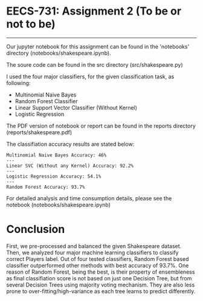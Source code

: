 # EECS-731: Assignment 2 (To be or not to be)
---
Our jupyter notebook for this assignment can be found in the 'notebooks' directory (notebooks/shakespeare.ipynb).


The soure code can be found in the src directory (src/shakespeare.py)

I used the four major classifiers, for the given classification task, as following:
- Multinomial Naive Bayes
- Random Forest Classifier
- Linear Support Vector Classifier (Without Kernel)
- Logistic Regression

The PDF version of notebook or report can be found in the reports directory (reports/shakespeare.pdf)

The classifiation accuracy results are stated below:

```
Multinomial Naive Bayes Accuracy: 46%
---
Linear SVC (Without any Kernel) Accuracy: 92.2%
---
Logistic Regression Accuracy: 54.1%
---
Random Forest Accuracy: 93.7%

```

For detailed analysis and time consumption details, please see the notebook (notebooks/shakespeare.ipynb)

# Conclusion
First, we pre-processed and balanced the given Shakespeare dataset. Then, we analyzed four major machine learning classifiers to classify correct Players label. Out of four tested classifiers, Random Forest based classifier outperformed other methods with best accuracy of 93.7%. One reason of Random Forest, being the best, is their property of ensembleness as final classifiation score is not based on just one Decision Tree, but from several Decision Trees using majority voting mechanism. They are also less prone to over-fitting/high-variance as each tree learns to predict differently.
